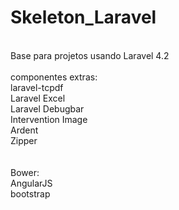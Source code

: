 Skeleton_Laravel
================
<br />
Base para projetos usando Laravel 4.2<br /><br />
componentes extras:<br />
laravel-tcpdf<br />
Laravel Excel<br />
Laravel Debugbar<br />
Intervention Image<br />
Ardent<br />
Zipper<br />
<br /><br />
Bower:<br />
AngularJS<br />
bootstrap
